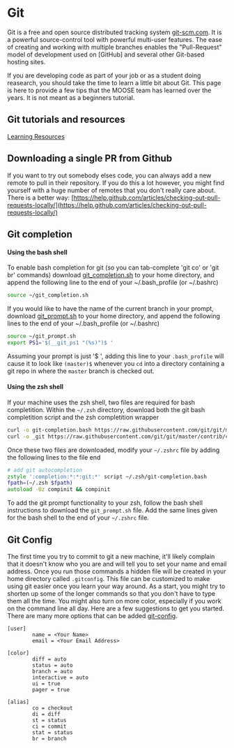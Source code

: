 # Git

Git is a free and open source distributed tracking system [git-scm.com](https://git-scm.com/). It is a powerful source-control
tool with powerful multi-user features. The ease of creating and working with multiple branches enables the "Pull-Request" model
of development used on [GitHub] and several other Git-based hosting sites.

If you are developing code as part of your job or as a student doing reasearch, you should take the time to learn a little bit
about Git. This page is here to provide a few tips that the MOOSE team has learned over the years. It is not meant as a
beginners tutorial.

## Git tutorials and resources

[Learning Resources](https://help.github.com/articles/git-and-github-learning-resources/)

## Downloading a single PR from Github

If you want to try out somebody elses code, you can always add a new remote to pull in their repository. If you do this a lot
however, you might find yourself with a huge number of remotes that you don't really care about. There is a better way:
[https://help.github.com/articles/checking-out-pull-requests-locally/](https://help.github.com/articles/checking-out-pull-requests-locally/)

## Git completion

#### Using the bash shell

To enable bash completion for git (so you can tab-complete 'git co' or 'git br' commands) download [git_completion.sh](https://github.com/git/git/blob/master/contrib/completion/git-completion.bash) to your home directory, and append the following line to the end of your ~/.bash_profile (or ~/.bashrc)

```bash
source ~/git_completion.sh
```

If you would like to have the name of the current branch in your prompt, download [git_prompt.sh](https://github.com/git/git/blob/master/contrib/completion/git-prompt.sh) to your home directory, and append the following lines to the end of your ~/.bash_profile (or ~/.bashrc)

```bash
source ~/git_prompt.sh
export PS1='$(__git_ps1 "(%s)")$ '
```

Assuming your prompt is just '$ ', adding this line to your `.bash_profile` will cause it to look like `(master)$` whenever you `cd` into a directory containing a git repo in where the `master` branch is checked out.

#### Using the zsh shell

If your machine uses the zsh shell, two files are required for bash completition. Within the `~/.zsh` directory, download both the git bash completition script and the zsh completition wrapper

```zsh
curl -o git-completion.bash https://raw.githubusercontent.com/git/git/master/contrib/completion/git-completion.bash
curl -o _git https://raw.githubusercontent.com/git/git/master/contrib/completion/git-completion.zsh
```

Once these two files are downloaded, modify your `~/.zshrc` file by adding the following lines to the file end

```zsh
# add git autocompletion
zstyle ':completion:*:*:git:*' script ~/.zsh/git-completion.bash
fpath=(~/.zsh $fpath)
autoload -Uz compinit && compinit
```

To add the git prompt functionality to your zsh, follow the bash shell instructions to download the `git_prompt.sh` file. Add the same lines given for the bash shell to the end of your `~/.zshrc` file.



## Git Config

The first time you try to commit to git a new machine, it'll likely complain that it doesn't know who you are and will tell you to set your
name and email address. Once you run those commands a hidden file will be created in your home directory called `.gitconfig`. This file can
be customized to make using git easier once you learn your way around. As a start, you might try to shorten up some of the longer commands so
that you don't have to type them all the time. You might also turn on more color, especially if you work on the command line all day. Here are
a few suggestions to get you started. There are many more options that can be added [git-config](https://git-scm.com/docs/git-config).


```
[user]
        name = <Your Name>
        email = <Your Email Address>

[color]
        diff = auto
        status = auto
        branch = auto
        interactive = auto
        ui = true
        pager = true

[alias]
        co = checkout
        di = diff
        st = status
        ci = commit
        stat = status
        br = branch
```

